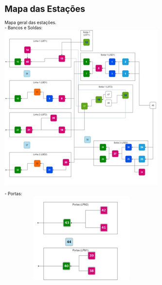 # Mapa das Estações
<link rel="stylesheet" href="Docs/custom.css">
Mapa geral das estações.
<br>
 - 	Bancos e Soldas:
 <div style="text-align:center"><img src="./images/linha_banco_solda_completa.jpg"></div>

 <br>
  - 	Portas:
  <div style="text-align:center"><img src="./images/linha_portas_completa.jpg"></div>